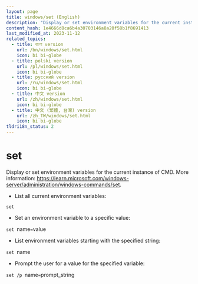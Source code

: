 ```yaml
---
layout: page
title: windows/set (English)
description: "Display or set environment variables for the current instance of CMD."
content_hash: 1e4666d8ca6b4a30703146a8a20f58b1f8691413
last_modified_at: 2023-11-12
related_topics:
  - title: বাংলা version
    url: /bn/windows/set.html
    icon: bi bi-globe
  - title: polski version
    url: /pl/windows/set.html
    icon: bi bi-globe
  - title: русский version
    url: /ru/windows/set.html
    icon: bi bi-globe
  - title: 中文 version
    url: /zh/windows/set.html
    icon: bi bi-globe
  - title: 中文 (繁體, 台灣) version
    url: /zh_TW/windows/set.html
    icon: bi bi-globe
tldri18n_status: 2
---
```

# set

Display or set environment variables for the current instance of CMD.
More information: <https://learn.microsoft.com/windows-server/administration/windows-commands/set>.

- List all current environment variables:

`set`

- Set an environment variable to a specific value:

`set `<span class="tldr-var badge badge-pill bg-dark-lm bg-white-dm text-white-lm text-dark-dm font-weight-bold">name</span>`=`<span class="tldr-var badge badge-pill bg-dark-lm bg-white-dm text-white-lm text-dark-dm font-weight-bold">value</span>

- List environment variables starting with the specified string:

`set `<span class="tldr-var badge badge-pill bg-dark-lm bg-white-dm text-white-lm text-dark-dm font-weight-bold">name</span>

- Prompt the user for a value for the specified variable:

`set /p `<span class="tldr-var badge badge-pill bg-dark-lm bg-white-dm text-white-lm text-dark-dm font-weight-bold">name</span>`=`<span class="tldr-var badge badge-pill bg-dark-lm bg-white-dm text-white-lm text-dark-dm font-weight-bold">prompt_string</span>
